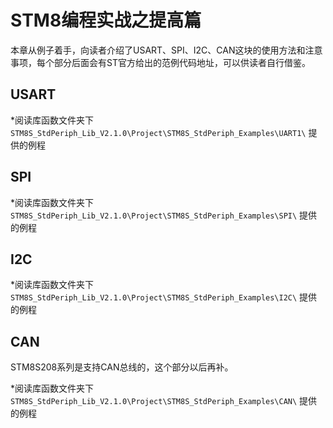 # STM8编程实战之提高篇 #

本章从例子着手，向读者介绍了USART、SPI、I2C、CAN这块的使用方法和注意事项，每个部分后面会有ST官方给出的范例代码地址，可以供读者自行借鉴。

## USART ##

*阅读库函数文件夹下 `STM8S_StdPeriph_Lib_V2.1.0\Project\STM8S_StdPeriph_Examples\UART1\` 提供的例程

## SPI ##

*阅读库函数文件夹下 `STM8S_StdPeriph_Lib_V2.1.0\Project\STM8S_StdPeriph_Examples\SPI\` 提供的例程

## I2C ##

*阅读库函数文件夹下 `STM8S_StdPeriph_Lib_V2.1.0\Project\STM8S_StdPeriph_Examples\I2C\` 提供的例程


## CAN ##
STM8S208系列是支持CAN总线的，这个部分以后再补。

*阅读库函数文件夹下 `STM8S_StdPeriph_Lib_V2.1.0\Project\STM8S_StdPeriph_Examples\CAN\` 提供的例程
